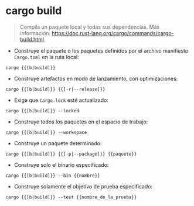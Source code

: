 # cargo build

> Compila un paquete local y todas sus dependencias.
> Más información: <https://doc.rust-lang.org/cargo/commands/cargo-build.html>.

- Construye el paquete o los paquetes definidos por el archivo manifiesto `Cargo.toml` en la ruta local:

`cargo {{[b|build]}}`

- Construye artefactos en modo de lanzamiento, con optimizaciones:

`cargo {{[b|build]}} {{[-r|--release]}}`

- Exige que `Cargo.lock` esté actualizado:

`cargo {{[b|build]}} --locked`

- Construye todos los paquetes en el espacio de trabajo:

`cargo {{[b|build]}} --workspace`

- Construye un paquete determinado:

`cargo {{[b|build]}} {{[-p|--package]}} {{paquete}}`

- Construye solo el binario especificado:

`cargo {{[b|build]}} --bin {{nombre}}`

- Construye solamente el objetivo de prueba especificado:

`cargo {{[b|build]}} --test {{nombre_de_la_prueba}}`
